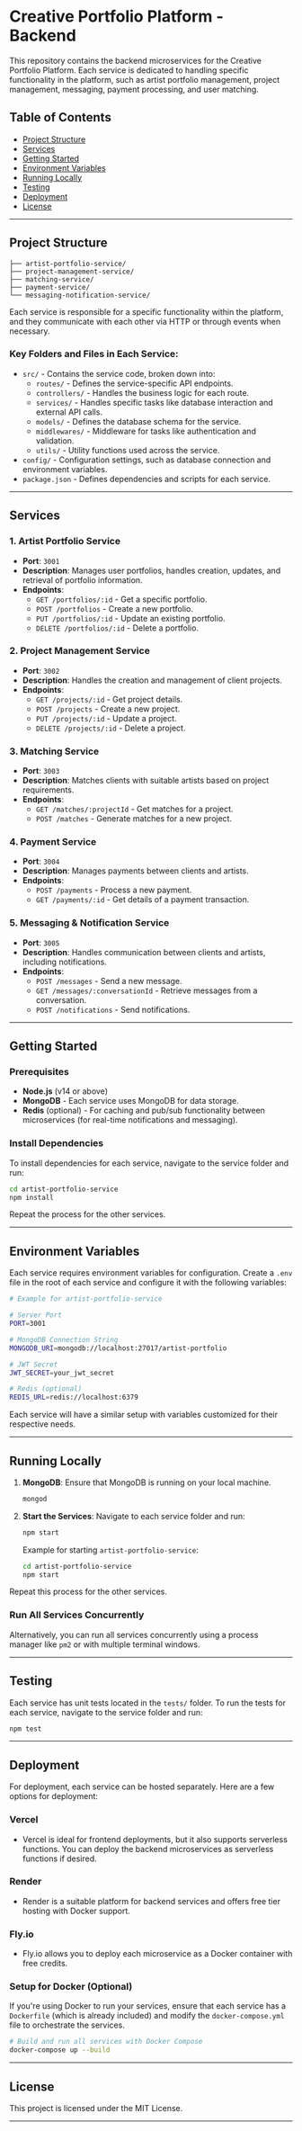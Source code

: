 # Creative Portfolio Platform - Backend

This repository contains the backend microservices for the Creative Portfolio Platform. Each service is dedicated to handling specific functionality in the platform, such as artist portfolio management, project management, messaging, payment processing, and user matching.

## Table of Contents
- [Project Structure](#project-structure)
- [Services](#services)
- [Getting Started](#getting-started)
- [Environment Variables](#environment-variables)
- [Running Locally](#running-locally)
- [Testing](#testing)
- [Deployment](#deployment)
- [License](#license)

---

## Project Structure

```
├── artist-portfolio-service/
├── project-management-service/
├── matching-service/
├── payment-service/
└── messaging-notification-service/
```

Each service is responsible for a specific functionality within the platform, and they communicate with each other via HTTP or through events when necessary.

### Key Folders and Files in Each Service:
- `src/` - Contains the service code, broken down into:
  - `routes/` - Defines the service-specific API endpoints.
  - `controllers/` - Handles the business logic for each route.
  - `services/` - Handles specific tasks like database interaction and external API calls.
  - `models/` - Defines the database schema for the service.
  - `middlewares/` - Middleware for tasks like authentication and validation.
  - `utils/` - Utility functions used across the service.
- `config/` - Configuration settings, such as database connection and environment variables.
- `package.json` - Defines dependencies and scripts for each service.

---

## Services

### 1. **Artist Portfolio Service**
   - **Port**: `3001`
   - **Description**: Manages user portfolios, handles creation, updates, and retrieval of portfolio information.
   - **Endpoints**:
     - `GET /portfolios/:id` - Get a specific portfolio.
     - `POST /portfolios` - Create a new portfolio.
     - `PUT /portfolios/:id` - Update an existing portfolio.
     - `DELETE /portfolios/:id` - Delete a portfolio.

### 2. **Project Management Service**
   - **Port**: `3002`
   - **Description**: Handles the creation and management of client projects.
   - **Endpoints**:
     - `GET /projects/:id` - Get project details.
     - `POST /projects` - Create a new project.
     - `PUT /projects/:id` - Update a project.
     - `DELETE /projects/:id` - Delete a project.

### 3. **Matching Service**
   - **Port**: `3003`
   - **Description**: Matches clients with suitable artists based on project requirements.
   - **Endpoints**:
     - `GET /matches/:projectId` - Get matches for a project.
     - `POST /matches` - Generate matches for a new project.

### 4. **Payment Service**
   - **Port**: `3004`
   - **Description**: Manages payments between clients and artists.
   - **Endpoints**:
     - `POST /payments` - Process a new payment.
     - `GET /payments/:id` - Get details of a payment transaction.

### 5. **Messaging & Notification Service**
   - **Port**: `3005`
   - **Description**: Handles communication between clients and artists, including notifications.
   - **Endpoints**:
     - `POST /messages` - Send a new message.
     - `GET /messages/:conversationId` - Retrieve messages from a conversation.
     - `POST /notifications` - Send notifications.

---

## Getting Started

### Prerequisites

- **Node.js** (v14 or above)
- **MongoDB** - Each service uses MongoDB for data storage.
- **Redis** (optional) - For caching and pub/sub functionality between microservices (for real-time notifications and messaging).
  
### Install Dependencies
To install dependencies for each service, navigate to the service folder and run:

```bash
cd artist-portfolio-service
npm install
```

Repeat the process for the other services.

---

## Environment Variables

Each service requires environment variables for configuration. Create a `.env` file in the root of each service and configure it with the following variables:

```bash
# Example for artist-portfolio-service

# Server Port
PORT=3001

# MongoDB Connection String
MONGODB_URI=mongodb://localhost:27017/artist-portfolio

# JWT Secret
JWT_SECRET=your_jwt_secret

# Redis (optional)
REDIS_URL=redis://localhost:6379
```

Each service will have a similar setup with variables customized for their respective needs.

---

## Running Locally

1. **MongoDB**: Ensure that MongoDB is running on your local machine.
   ```bash
   mongod
   ```

2. **Start the Services**: Navigate to each service folder and run:

   ```bash
   npm start
   ```

   Example for starting `artist-portfolio-service`:

   ```bash
   cd artist-portfolio-service
   npm start
   ```

Repeat this process for the other services.

### Run All Services Concurrently

Alternatively, you can run all services concurrently using a process manager like `pm2` or with multiple terminal windows.

---

## Testing

Each service has unit tests located in the `tests/` folder. To run the tests for each service, navigate to the service folder and run:

```bash
npm test
```

---

## Deployment

For deployment, each service can be hosted separately. Here are a few options for deployment:

### Vercel
- Vercel is ideal for frontend deployments, but it also supports serverless functions. You can deploy the backend microservices as serverless functions if desired.

### Render
- Render is a suitable platform for backend services and offers free tier hosting with Docker support.

### Fly.io
- Fly.io allows you to deploy each microservice as a Docker container with free credits.

### Setup for Docker (Optional)
If you're using Docker to run your services, ensure that each service has a `Dockerfile` (which is already included) and modify the `docker-compose.yml` file to orchestrate the services.

```bash
# Build and run all services with Docker Compose
docker-compose up --build
```

---

## License

This project is licensed under the MIT License.

---

